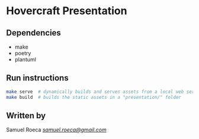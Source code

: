 # Hovercraft Presentation

## Dependencies

* make
* poetry
* plantuml

## Run instructions

```bash
make serve  # dynamically builds and serves assets from a local web server
make build  # builds the static assets in a "presentation/" folder
```

## Written by

Samuel Roeca *samuel.roeca@gmail.com*
